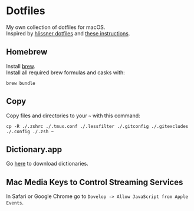 # Dotfiles

My own collection of dotfiles for macOS.  
Inspired by [hlissner dotfiles](https://github.com/hlissner/dotfiles/tree/master/shell/zsh) and [these instructions](https://sourabhbajaj.com/mac-setup/).

## Homebrew

Install [brew](https://brew.sh).  
Install all required brew formulas and casks with:

```commandLine
brew bundle
```

## Copy
Copy files and directories to your `~` with this command:

```commandLine
cp -R ./.zshrc ./.tmux.conf ./.lessfilter ./.gitconfig ./.gitexcludes ./.config ./.zsh ~
```

## Dictionary.app

Go [here](https://rutracker.org/forum/viewtopic.php?t=4264270) to download dictionaries.

## Mac Media Keys to Control Streaming Services

In Safari or Google Chrome go to `Dovelop -> Allow JavaScript from Apple Events`.